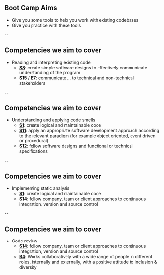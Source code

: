 ## Boot Camp Aims

+ Give you some tools to help you work with existing codebases
+ Give you practice with these tools

--

## Competencies we aim to cover

+ Reading and interpreting existing code
  + **[S8](https://www.instituteforapprenticeships.org/apprenticeship-standards/software-developer-v1-1#S8)**: create simple software designs to effectively communicate understanding of the program
  + **[S15](https://www.instituteforapprenticeships.org/apprenticeship-standards/software-developer-v1-1#S15)** / **[B7](https://www.instituteforapprenticeships.org/apprenticeship-standards/software-developer-v1-1#B7)**: communicate … to technical and non-technical stakeholders

--

## Competencies we aim to cover

+ Understanding and applying code smells
  + **[S1](https://www.instituteforapprenticeships.org/apprenticeship-standards/software-developer-v1-1#S1)**: create logical and maintainable code
  + **[S11](https://www.instituteforapprenticeships.org/apprenticeship-standards/software-developer-v1-1#S11)**: apply an appropriate software development approach according to the relevant paradigm (for example object oriented, event driven or procedural)
  + **[S12](https://www.instituteforapprenticeships.org/apprenticeship-standards/software-developer-v1-1#S12)**: follow software designs and functional or technical specifications

--

## Competencies we aim to cover

+ Implementing static analysis
  + **[S1](https://www.instituteforapprenticeships.org/apprenticeship-standards/software-developer-v1-1#S1)**: create logical and maintainable code
  + **[S14](https://www.instituteforapprenticeships.org/apprenticeship-standards/software-developer-v1-1#S14)**: follow company, team or client approaches to continuous integration, version and source control

--

## Competencies we aim to cover

+ Code review
  + **[S14](https://www.instituteforapprenticeships.org/apprenticeship-standards/software-developer-v1-1#S14)**: follow company, team or client approaches to continuous integration, version and source control
  + **[B4](https://www.instituteforapprenticeships.org/apprenticeship-standards/software-developer-v1-1#B4)**: Works collaboratively with a wide range of people in different roles, internally and externally, with a positive attitude to inclusion & diversity
